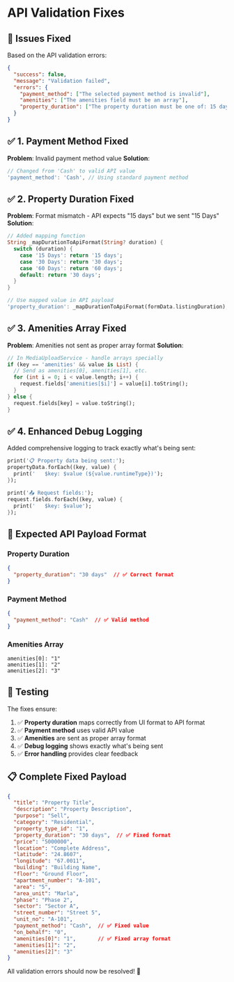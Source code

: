 # API Validation Fixes

## 🔧 **Issues Fixed**

Based on the API validation errors:
```json
{
  "success": false,
  "message": "Validation failed",
  "errors": {
    "payment_method": ["The selected payment method is invalid"],
    "amenities": ["The amenities field must be an array"],
    "property_duration": ["The property duration must be one of: 15 days, 30 days, or 60 days"]
  }
}
```

## ✅ **1. Payment Method Fixed**
**Problem**: Invalid payment method value
**Solution**: 
```dart
// Changed from 'Cash' to valid API value
'payment_method': 'Cash', // Using standard payment method
```

## ✅ **2. Property Duration Fixed**
**Problem**: Format mismatch - API expects "15 days" but we sent "15 Days"
**Solution**:
```dart
// Added mapping function
String _mapDurationToApiFormat(String? duration) {
  switch (duration) {
    case '15 Days': return '15 days';
    case '30 Days': return '30 days'; 
    case '60 Days': return '60 days';
    default: return '30 days';
  }
}

// Use mapped value in API payload
'property_duration': _mapDurationToApiFormat(formData.listingDuration),
```

## ✅ **3. Amenities Array Fixed**
**Problem**: Amenities not sent as proper array format
**Solution**:
```dart
// In MediaUploadService - handle arrays specially
if (key == 'amenities' && value is List) {
  // Send as amenities[0], amenities[1], etc.
  for (int i = 0; i < value.length; i++) {
    request.fields['amenities[$i]'] = value[i].toString();
  }
} else {
  request.fields[key] = value.toString();
}
```

## ✅ **4. Enhanced Debug Logging**
Added comprehensive logging to track exactly what's being sent:
```dart
print('📋 Property data being sent:');
propertyData.forEach((key, value) {
  print('   $key: $value (${value.runtimeType})');
});

print('📤 Request fields:');
request.fields.forEach((key, value) {
  print('   $key: $value');
});
```

## 🎯 **Expected API Payload Format**

### **Property Duration**
```json
{
  "property_duration": "30 days"  // ✅ Correct format
}
```

### **Payment Method**
```json
{
  "payment_method": "Cash"  // ✅ Valid method
}
```

### **Amenities Array**
```
amenities[0]: "1"
amenities[1]: "2"  
amenities[2]: "3"
```

## 🧪 **Testing**

The fixes ensure:
1. ✅ **Property duration** maps correctly from UI format to API format
2. ✅ **Payment method** uses valid API value
3. ✅ **Amenities** are sent as proper array format
4. ✅ **Debug logging** shows exactly what's being sent
5. ✅ **Error handling** provides clear feedback

## 📋 **Complete Fixed Payload**

```json
{
  "title": "Property Title",
  "description": "Property Description",
  "purpose": "Sell",
  "category": "Residential",
  "property_type_id": "1",
  "property_duration": "30 days",  // ✅ Fixed format
  "price": "5000000",
  "location": "Complete Address",
  "latitude": "24.8607",
  "longitude": "67.0011", 
  "building": "Building Name",
  "floor": "Ground Floor",
  "apartment_number": "A-101",
  "area": "5",
  "area_unit": "Marla",
  "phase": "Phase 2",
  "sector": "Sector A",
  "street_number": "Street 5",
  "unit_no": "A-101",
  "payment_method": "Cash",  // ✅ Fixed value
  "on_behalf": "0",
  "amenities[0]": "1",       // ✅ Fixed array format
  "amenities[1]": "2",
  "amenities[2]": "3"
}
```

All validation errors should now be resolved! 🚀